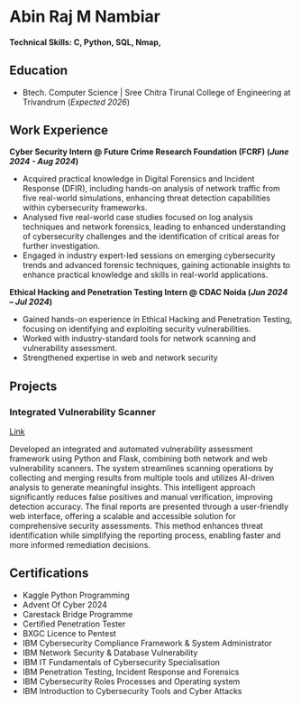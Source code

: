 # Abin Raj M Nambiar


#### Technical Skills: C, Python, SQL, Nmap, 

## Education
- Btech. Computer Science  | Sree Chitra Tirunal College of Engineering at Trivandrum (_Expected 2026_)								       		

## Work Experience
**Cyber Security Intern @ Future Crime Research Foundation (FCRF) 
(_June 2024 - Aug 2024_)**
-	Acquired practical knowledge in Digital Forensics and Incident Response (DFIR), including hands-on analysis of network traffic from five real-world simulations, enhancing threat detection capabilities within cybersecurity frameworks.
-	Analysed five real-world case studies focused on log analysis techniques and network forensics, leading to enhanced understanding of cybersecurity challenges and the identification of critical areas for further investigation.
-	Engaged in industry expert-led sessions on emerging cybersecurity trends and advanced forensic techniques, gaining actionable insights to enhance practical knowledge and skills in real-world applications.


**Ethical Hacking and Penetration Testing Intern @ CDAC Noida 
(_Jun 2024 – Jul 2024_)**
-	Gained hands-on experience in Ethical Hacking and Penetration Testing, focusing on identifying and exploiting security vulnerabilities.
-	Worked with industry-standard tools for network scanning and vulnerability assessment.
-	Strengthened expertise in web and network security


## Projects
### Integrated Vulnerability Scanner 
[Link](https://github.com/AbinRajMNambiar/Integrated-Vulnerability-Scanner)

Developed an integrated and automated vulnerability assessment framework using Python and Flask, combining both network and web vulnerability scanners. The system streamlines scanning operations by collecting and merging results from multiple tools and utilizes AI-driven analysis to generate meaningful insights. This intelligent approach significantly reduces false positives and manual verification, improving detection accuracy. The final reports are presented through a user-friendly web interface, offering a scalable and accessible solution for comprehensive security assessments. This method enhances threat identification while simplifying the reporting process, enabling faster and more informed remediation decisions.

## Certifications
- Kaggle Python Programming
- Advent Of Cyber 2024
- Carestack Bridge Programme
- Certified Penetration Tester
- BXGC Licence to Pentest
- IBM Cybersecurity Compliance Framework & System Administrator
- IBM Network Security & Database Vulnerability
- IBM IT Fundamentals of Cybersecurity Specialisation
- IBM Penetration Testing, Incident Response and Forensics
- IBM Cybersecurity Roles Processes and Operating system
- IBM Introduction to Cybersecurity Tools and Cyber Attacks


  

    


